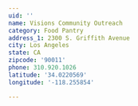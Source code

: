 ```yaml
---
uid: ''
name: Visions Community Outreach
category: Food Pantry
address_1: 2300 S. Griffith Avenue
city: Los Angeles
state: CA
zipcode: '90011'
phone: 310.920.1026
latitude: '34.0220569'
longitude: '-118.255854'

---
```

